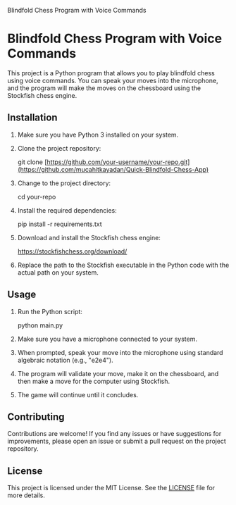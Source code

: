  Blindfold Chess Program with Voice Commands

Blindfold Chess Program with Voice Commands
===========================================

This project is a Python program that allows you to play blindfold chess using voice commands. You can speak your moves into the microphone, and the program will make the moves on the chessboard using the Stockfish chess engine.

Installation
------------

1.  Make sure you have Python 3 installed on your system.
2.  Clone the project repository:

    git clone [https://github.com/your-username/your-repo.git](https://github.com/mucahitkayadan/Quick-Blindfold-Chess-App)

4.  Change to the project directory:

    cd your-repo

6.  Install the required dependencies:

    pip install -r requirements.txt

8.  Download and install the Stockfish chess engine:

    https://stockfishchess.org/download/

10.  Replace the path to the Stockfish executable in the Python code with the actual path on your system.

Usage
-----

1.  Run the Python script:

    python main.py

3.  Make sure you have a microphone connected to your system.
4.  When prompted, speak your move into the microphone using standard algebraic notation (e.g., "e2e4").
5.  The program will validate your move, make it on the chessboard, and then make a move for the computer using Stockfish.
6.  The game will continue until it concludes.

Contributing
------------

Contributions are welcome! If you find any issues or have suggestions for improvements, please open an issue or submit a pull request on the project repository.

License
-------

This project is licensed under the MIT License. See the [LICENSE](LICENSE) file for more details.
